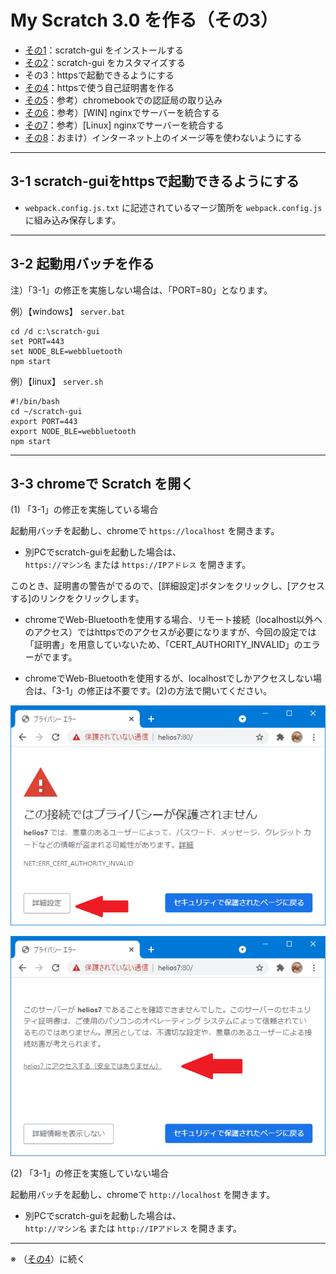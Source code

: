 # My Scratch 3.0 を作る（その3）

- [その1](./my-sc3_1.md)：scratch-gui をインストールする
- [その2](./my-sc3_2.md)：scratch-gui をカスタマイズする
- その3：httpsで起動できるようにする
- [その4](./my-sc3_4.md)：httpsで使う自己証明書を作る
- [その5](./my-sc3_5.md)：参考）chromebookでの認証局の取り込み
- [その6](./my-sc3_6.md)：参考）\[WIN\] nginxでサーバーを統合する
- [その7](./my-sc3_7.md)：参考）\[Linux\] nginxでサーバーを統合する
- [その8](./my-sc3_8.md)：おまけ）インターネット上のイメージ等を使わないようにする

<hr>

## 3-1 scratch-guiをhttpsで起動できるようにする

- `webpack.config.js.txt` に記述されているマージ箇所を `webpack.config.js` に組み込み保存します。

<hr>

## 3-2 起動用バッチを作る

注）「3-1」の修正を実施しない場合は、「PORT=80」となります。

例）【windows】 `server.bat`

```
cd /d c:\scratch-gui
set PORT=443
set NODE_BLE=webbluetooth
npm start
```

例）【linux】 `server.sh`

```
#!/bin/bash
cd ~/scratch-gui
export PORT=443
export NODE_BLE=webbluetooth
npm start
```

<hr>

## 3-3 chromeで Scratch を開く

(1) 「3-1」の修正を実施している場合

起動用バッチを起動し、chromeで `https://localhost` を開きます。

- 別PCでscratch-guiを起動した場合は、<br>
`https://マシン名` または `https://IPアドレス` を開きます。

このとき、証明書の警告がでるので、[詳細設定]ボタンをクリックし、[アクセスする]のリンクをクリックします。

- chromeでWeb-Bluetoothを使用する場合、リモート接続（localhost以外へのアクセス）ではhttpsでのアクセスが必要になりますが、今回の設定では「証明書」を用意していないため、「CERT_AUTHORITY_INVALID」のエラーがでます。

- chromeでWeb-Bluetoothを使用するが、localhostでしかアクセスしない場合は、「3-1」の修正は不要です。(2)の方法で開いてください。

![](images/chrome1.png)

![](images/chrome2.png)

(2) 「3-1」の修正を実施していない場合

起動用バッチを起動し、chromeで `http://localhost` を開きます。

- 別PCでscratch-guiを起動した場合は、<br>
`http://マシン名` または `http://IPアドレス` を開きます。

<hr>

※ （[その4](./my-sc3_4.md)）に続く
